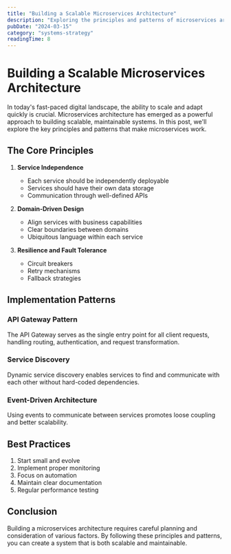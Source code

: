 ```yaml
---
title: "Building a Scalable Microservices Architecture"
description: "Exploring the principles and patterns of microservices architecture and how to implement them effectively."
pubDate: "2024-03-15"
category: "systems-strategy"
readingTime: 8
---
```


# Building a Scalable Microservices Architecture

In today's fast-paced digital landscape, the ability to scale and adapt quickly is crucial. Microservices architecture has emerged as a powerful approach to building scalable, maintainable systems. In this post, we'll explore the key principles and patterns that make microservices work.

## The Core Principles

1. **Service Independence**

   - Each service should be independently deployable
   - Services should have their own data storage
   - Communication through well-defined APIs

2. **Domain-Driven Design**

   - Align services with business capabilities
   - Clear boundaries between domains
   - Ubiquitous language within each service

3. **Resilience and Fault Tolerance**
   - Circuit breakers
   - Retry mechanisms
   - Fallback strategies

## Implementation Patterns

### API Gateway Pattern

The API Gateway serves as the single entry point for all client requests, handling routing, authentication, and request transformation.

### Service Discovery

Dynamic service discovery enables services to find and communicate with each other without hard-coded dependencies.

### Event-Driven Architecture

Using events to communicate between services promotes loose coupling and better scalability.

## Best Practices

1. Start small and evolve
2. Implement proper monitoring
3. Focus on automation
4. Maintain clear documentation
5. Regular performance testing

## Conclusion

Building a microservices architecture requires careful planning and consideration of various factors. By following these principles and patterns, you can create a system that is both scalable and maintainable.
